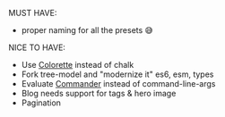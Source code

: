 MUST HAVE:

- proper naming for all the presets 😅

NICE TO HAVE:

- Use [Colorette](https://www.npmjs.com/package/colorette) instead of chalk
- Fork tree-model and "modernize it" es6, esm, types
- Evaluate [Commander](https://www.npmjs.com/package/commander) instead of command-line-args
- Blog needs support for tags & hero image
- Pagination
